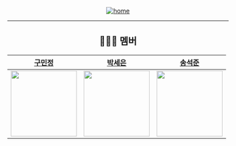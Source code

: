 <div align="center">

<a href="https://github.com/KB-AI-KoBo.github.io/">

![home](https://img.shields.io/badge/Home-KB-AI-KoBo-green)

</a>



---

## 👩🏻‍💻 멤버

|          [구민정](https://github.com/ming9oo328)          |          [박세은](https://github.com/seun0123)          |          [송석준](https://github.com/suwdle)          | 
| :-------------------------------------------------------: | :-------------------------------------------------------: | :--------------------------------------------------------: | 
| <img src="https://avatars.githubusercontent.com/ming9oo328" width="150"> | <img src="https://avatars.githubusercontent.com/seun0123" width="150"> | <img src="https://avatars.githubusercontent.com/suwdle" width="150"> | 


</div>
